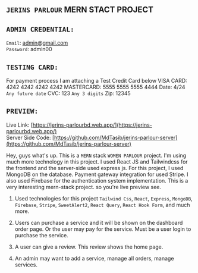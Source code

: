 ## `JERINS PARLOUR` MERN STACT PROJECT

## `ADMIN CREDENTIAL:`

`Email`: admin@gmail.com <br/>
`Password`: admin00

## `TESTING CARD:`
For payment process I am attaching a Test Credit Card below
VISA CARD: 4242 4242 4242 4242
MASTERCARD: 5555 5555 5555 4444
Date: 4/24 `Any future date`
CVC: 123 `Any 3 digits`
Zip: 12345

## `PREVIEW:`

Live Link: [https://jerins-parlourbd.web.app/](https://jerins-parlourbd.web.app/) <br/>
Server Side Code: [https://github.com/MdTasib/jerins-parlour-server](https://github.com/MdTasib/jerins-parlour-server)

Hey, guys what's up. This is a `MERN` stack `WOMEN PARLOUR` project. I'm using much more technology in this project. I used React JS and Tailwindcss for the frontend and the server-side used express js. For this project, I used MongoDB on the database. Payment gateway integration for used Stripe. I also used Firebase for the authentication system implementation. This is a very interesting mern-stack project. so you're live preview see.

1. Used technologies for this project `Tailwind Css`, `React`, `Express`, `MongoDB`, `Firebase`, `Stripe`, `SweetAlert2`, `React Query`, `React Hook Form`, and much more.

2. Users can purchase a service and it will be shown on the dashboard order page. Or the user may pay for the service. Must be a user login to purchase the service.
3. A user can give a review. This review shows the home page.

4. An admin may want to add a service, manage all orders, manage services.
